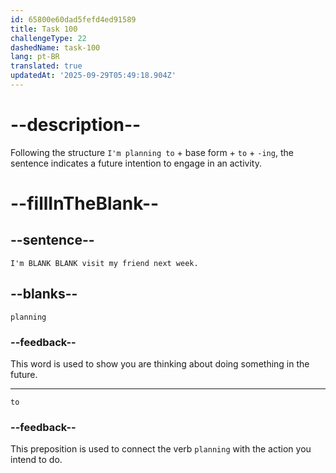 ```yaml
---
id: 65800e60dad5fefd4ed91589
title: Task 100
challengeType: 22
dashedName: task-100
lang: pt-BR
translated: true
updatedAt: '2025-09-29T05:49:18.904Z'
---
```


# --description--

Following the structure `I'm planning to` + base form + `to` + `-ing`, the sentence indicates a future intention to engage in an activity.

# --fillInTheBlank--

## --sentence--

`I'm BLANK BLANK visit my friend next week.`

## --blanks--

`planning`

### --feedback--

This word is used to show you are thinking about doing something in the future.

---

`to`

### --feedback--

This preposition is used to connect the verb `planning` with the action you intend to do.

